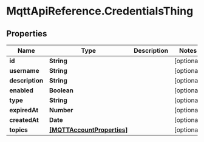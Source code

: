 # MqttApiReference.CredentialsThing

## Properties

Name | Type | Description | Notes
------------ | ------------- | ------------- | -------------
**id** | **String** |  | [optional] 
**username** | **String** |  | [optional] 
**description** | **String** |  | [optional] 
**enabled** | **Boolean** |  | [optional] 
**type** | **String** |  | [optional] 
**expiredAt** | **Number** |  | [optional] 
**createdAt** | **Date** |  | [optional] 
**topics** | [**[MQTTAccountProperties]**](MQTTAccountProperties.md) |  | [optional] 


